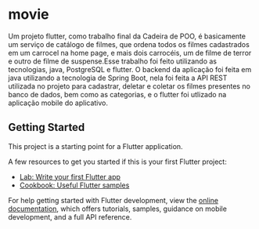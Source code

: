 # movie

Um projeto flutter, como trabalho final da Cadeira de POO, é basicamente um serviço de catálogo de filmes, que ordena todos os filmes cadastrados em um carrocel na home page, e mais dois carrocéis, um de filme de terror e outro de filme de suspense.Esse trabalho foi feito utilizando as tecnologias, java, PostgreSQL e flutter. O backend da aplicação foi feita em java utilizando a tecnologia de Spring Boot, nela foi feita a API REST utilizada no projeto para cadastrar, deletar e coletar os filmes presentes no banco de dados, bem como as categorias, e o flutter foi utlizado na aplicação mobile do aplicativo.

## Getting Started

This project is a starting point for a Flutter application.

A few resources to get you started if this is your first Flutter project:

- [Lab: Write your first Flutter app](https://docs.flutter.dev/get-started/codelab)
- [Cookbook: Useful Flutter samples](https://docs.flutter.dev/cookbook)

For help getting started with Flutter development, view the
[online documentation](https://docs.flutter.dev/), which offers tutorials,
samples, guidance on mobile development, and a full API reference.
